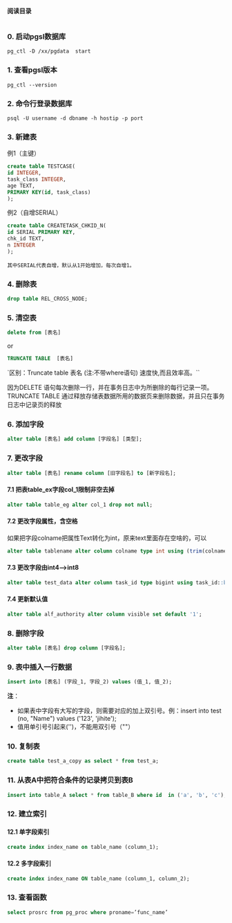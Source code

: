 **阅读目录**
```toc

```


### 0. 启动pgsl数据库

```shell
pg_ctl -D /xx/pgdata  start
```

### 1. 查看pgsl版本

```shell
pg_ctl --version
```

### 2. 命令行登录数据库

```shell
psql -U username -d dbname -h hostip -p port
```

### 3. 新建表

例1（主键）
```sql
create table TESTCASE(
id INTEGER, 
task_class INTEGER,
age TEXT,
PRIMARY KEY(id, task_class)
);
```

例2（自增SERIAL）
```sql
create table CREATETASK_CHKID_N(   
id SERIAL PRIMARY KEY,   
chk_id TEXT,   
n INTEGER  
);
```

`其中SERIAL代表自增，默认从1开始增加，每次自增1。`

### 4. 删除表

```sql
drop table REL_CROSS_NODE;
```

### 5. 清空表

```sql
delete from [表名]
```

or

```sql
TRUNCATE TABLE  [表名]
```

`区别：Truncate table 表名 (注:不带where语句) 速度快,而且效率高。``

因为DELETE 语句每次删除一行，并在事务日志中为所删除的每行记录一项。TRUNCATE TABLE 通过释放存储表数据所用的数据页来删除数据，并且只在事务日志中记录页的释放

### 6. 添加字段

```sql
alter table [表名] add column [字段名] [类型];
```

### 7. 更改字段

```sql
alter table [表名] rename column [旧字段名] to [新字段名];
```

#### 7.1 把表table_ex字段col_1限制非空去掉

```sql
alter table table_eg alter col_1 drop not null;
```

#### 7.2 更改字段属性，含空格

如果把字段colname把属性Text转化为int，原来text里面存在空啥的，可以
```sql
alter table tablename alter column colname type int using (trim(colname)::integer);
```

#### 7.3 更改字段由int4-->int8

```sql
alter table test_data alter column task_id type bigint using task_id::bigint
```

#### 7.4 更新默认值
```sql
alter table alf_authority alter column visible set default '1';    
```

### 8. 删除字段

```sql
alter table [表名] drop column [字段名];
```

### 9. 表中插入一行数据

```sql
insert into [表名] (字段_1, 字段_2) values (值_1, 值_2);
```

**注**：

-   如果表中字段有大写的字段，则需要对应的加上双引号。例：insert into test (no, "Name") values ('123', 'jihite');
-   值用单引号引起来('')，不能用双引号（""）

### 10. 复制表

```sql
create table test_a_copy as select * from test_a;
```

### 11. 从表A中把符合条件的记录拷贝到表B

```sql
insert into table_A select * from table_B where id  in ('a', 'b', 'c');
```

### 12. 建立索引

#### 12.1 单字段索引
```sql
create index index_name on table_name (column_1);
```

#### 12.2 多字段索引

```sql
create index index_name ON table_name (column_1, column_2);
```

### 13. 查看函数
```sql
select prosrc from pg_proc where proname=’func_name’
```
